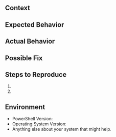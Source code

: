 
<!--- Provide a general summary of the issue in the Title above. -->

## Context
<!--- Provide a more detailed intro to the issue itself, and why you consider it to be an issue. -->
<!--- How has this issue affected you? What were you trying to accomplish? -->

## Expected Behavior
<!--- Tell us what should happen. -->

## Actual Behavior
<!--- Tell us what happens instead. -->

## Possible Fix
<!--- Not obligatory, but suggest a fix or reason for the issue. -->

## Steps to Reproduce
<!--- Provide a link to a live example, or an unambiguous set of steps to -->
<!--- reproduce this bug include code to reproduce, if relevant. -->
<!--- If not applicable then just remove this section. -->
1. 
2. 

## Environment
<!--- Include as many relevant details about the environment you experienced the issue in. -->
- PowerShell Version:
- Operating System Version:
- Anything else about your system that might help.